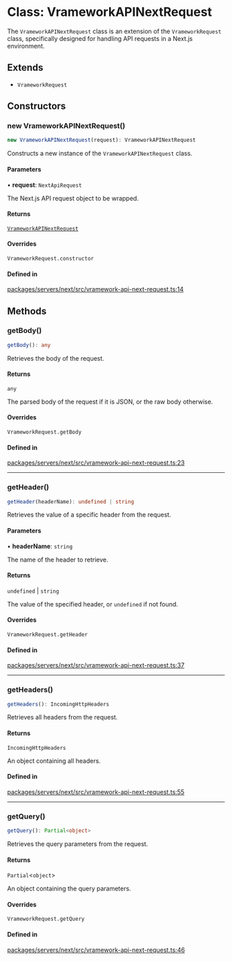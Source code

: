 # Class: VrameworkAPINextRequest

The `VrameworkAPINextRequest` class is an extension of the `VrameworkRequest` class,
specifically designed for handling API requests in a Next.js environment.

## Extends

- `VrameworkRequest`

## Constructors

### new VrameworkAPINextRequest()

```ts
new VrameworkAPINextRequest(request): VrameworkAPINextRequest
```

Constructs a new instance of the `VrameworkAPINextRequest` class.

#### Parameters

• **request**: `NextApiRequest`

The Next.js API request object to be wrapped.

#### Returns

[`VrameworkAPINextRequest`](VrameworkAPINextRequest.md)

#### Overrides

`VrameworkRequest.constructor`

#### Defined in

[packages/servers/next/src/vramework-api-next-request.ts:14](https://github.com/vramework/vramework/blob/725723db2d3435e2df2b809e6609ff26f8be368c/packages/servers/next/src/vramework-api-next-request.ts#L14)

## Methods

### getBody()

```ts
getBody(): any
```

Retrieves the body of the request.

#### Returns

`any`

The parsed body of the request if it is JSON, or the raw body otherwise.

#### Overrides

`VrameworkRequest.getBody`

#### Defined in

[packages/servers/next/src/vramework-api-next-request.ts:23](https://github.com/vramework/vramework/blob/725723db2d3435e2df2b809e6609ff26f8be368c/packages/servers/next/src/vramework-api-next-request.ts#L23)

***

### getHeader()

```ts
getHeader(headerName): undefined | string
```

Retrieves the value of a specific header from the request.

#### Parameters

• **headerName**: `string`

The name of the header to retrieve.

#### Returns

`undefined` \| `string`

The value of the specified header, or `undefined` if not found.

#### Overrides

`VrameworkRequest.getHeader`

#### Defined in

[packages/servers/next/src/vramework-api-next-request.ts:37](https://github.com/vramework/vramework/blob/725723db2d3435e2df2b809e6609ff26f8be368c/packages/servers/next/src/vramework-api-next-request.ts#L37)

***

### getHeaders()

```ts
getHeaders(): IncomingHttpHeaders
```

Retrieves all headers from the request.

#### Returns

`IncomingHttpHeaders`

An object containing all headers.

#### Defined in

[packages/servers/next/src/vramework-api-next-request.ts:55](https://github.com/vramework/vramework/blob/725723db2d3435e2df2b809e6609ff26f8be368c/packages/servers/next/src/vramework-api-next-request.ts#L55)

***

### getQuery()

```ts
getQuery(): Partial<object>
```

Retrieves the query parameters from the request.

#### Returns

`Partial`\<`object`\>

An object containing the query parameters.

#### Overrides

`VrameworkRequest.getQuery`

#### Defined in

[packages/servers/next/src/vramework-api-next-request.ts:46](https://github.com/vramework/vramework/blob/725723db2d3435e2df2b809e6609ff26f8be368c/packages/servers/next/src/vramework-api-next-request.ts#L46)
